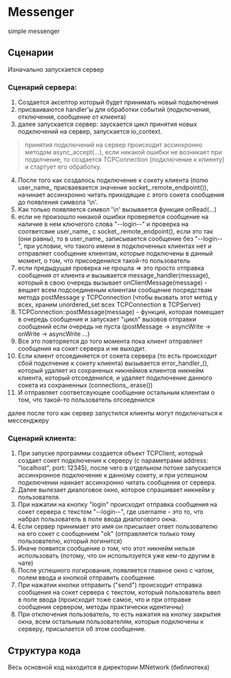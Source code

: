 # Messenger
simple messenger

## Сценарии

Изначально запускается сервер
### Сценарий сервера:
1. Создается аксептор который будет принимать новый подключения
2. присваиваются handler'ы для обработки событий (подключения, отключения, сообщение от клиента)
3. далее запускается сервер: заускается цикл принятия новых подключений на сервер, запускается io_context.
> принятия подключений на сервер происходит ассинхронно методом async_accept(...), если никакой ошибки не возникает при подклчение, то создается TCPConnection (подключение к клиенту) и стартует его обработку. 

4. После того как создалось подключение к сокету клиента (полю user_name_ присваевается значение socket_.remote_endpoint()), начинает ассинхронно читать приходящие с этого сокета сообщения до появления символа '\n'.
5. Как только появляется символ '\n' вызывается функция onRead(...)
6. если не произошло никакой ошибки проверяется сообщение на наличие в нем ключегого слова "--login--" и проверка на соответсвие user_name_ с socket_.remote_endpoint(), если это так (они равны), то в user_name_ записывается сообщение без "--login--", при условии, что такого имени в подключенных клиентах нет и отправляет сообщение клиентам, которые подключены в данный момент, о том, что присоеденился такой-то пользователь
7. если предыдущая проверка не прошла => это просто отправка сообщения от клиента и вызывается message_handler(message), который в свою очередь вызывает onClientMessage(message) - вещает всем подсоединеным клиентам сообщение посредствам метода postMessage у TCPConnection (чтобы вызвать этот метод у всех, храним unordered_set всех TCPConnection в TCPServer)
8. TCPConnection::postMessage(message) - функция, которая помещает в очередь сообщение и запускает "цикл" вызовов отправки сообщений если очередь не пуста (postMessage -> asyncWrite -> onWrite -> asyncWrite ...) 
9. Все это повторяется до того момента пока клиент отправляет сообщения на сокет сервера и не выходит.
10. Если клиент отсоединяется от сокета сервера (то есть происходит сбой подклчение к сокету клиента) вызывается error_handler_(), который удаляет из сохраненых никнеймов клиентов никнейм клиента, который отсоеденился, и удаляет подключение данного сокета из сохраненных (connections_.erase())
11. И отправляет соответсвующее сообщение остальным клиентам о том, что такой-то пользователь отсоеденился

далее после того как сервер запустился клиенты могут подключаться к мессенджеру
### Сценарий клиента:
1. При запуске программы создается объект TCPClient, который создает сокет подключения к серверу (с параметрами address: "localhost", port: 12345), после чего в отдельном потоке запускается ассинхронное подключение к данному сокету, и при успешном подключении наинает ассинхронно читать сообщения от сервера.
2. Далее вылезает диалоговое окно, которое спрашивает никнейм у пользователя.
3. При нажатии на кнопку "login" происходит отправка сообщения на сокет сервера с текстом "--login--<username>", где username - это то, что набрал пользователь в поле ввода диалогового окна.
4. Если сервер принимает это имя он присылает ответ пользователю на его сокет с сообщением "ok" (отправляется только тому пользователю, который логинится)
5. Иначе появится сообщение о том, что этот никнейм нельзя использовать (потому, что он испольлзуется уже кем-то другим в чате)
5. После успешного логирования, появляется главное окно с чатом, полем ввода и кнопкой отправить сообщение.
6. При нажатии кнопки отправить ("send") происходит отправка сообщения на сокет сервера с текстом, который пользователь ввел в поле ввода (происходит тоже самое, что и при отправке сообщения сервером, методы практически идентичны)
7. При отключения пользователь, то есть нажатия на кнопку закрытия окна, всем остальным пользователям, которые подключены к серверу, присылается об этом сообщение.
  
  
## Структура кода
Весь основной код находится в директории MNetwork (библиотека)

